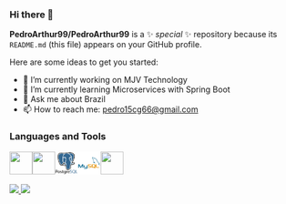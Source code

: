 ### Hi there 👋

**PedroArthur99/PedroArthur99** is a ✨ _special_ ✨ repository because its `README.md` (this file) appears on your GitHub profile.

Here are some ideas to get you started:

- 🔭 I’m currently working on MJV Technology
- 🌱 I’m currently learning Microservices with Spring Boot
- 💬 Ask me about Brazil
- 📫 How to reach me: pedro15cg66@gmail.com

### Languages and Tools
<img src="https://cdn.jsdelivr.net/gh/devicons/devicon/icons/java/java-original.svg" width="40" height="40"/><img src="https://www.vectorlogo.zone/logos/springio/springio-icon.svg" width="40" height="40"/><img src="https://raw.githubusercontent.com/devicons/devicon/master/icons/postgresql/postgresql-original-wordmark.svg" width="40" height="40"/><img src="https://raw.githubusercontent.com/devicons/devicon/master/icons/mysql/mysql-original-wordmark.svg" width="40" height="40"/><img src="https://angular.io/assets/images/logos/angular/angular.svg" width="40" height="40"/>

<div>
<a href="https://github.com/PedroArthur99">
<img height="180em" src="https://github-readme-stats.vercel.app/api/top-langs/?username=PedroArthur99&layout=compact&langs_count=7&theme=dracula"/>
<img height="180em" src="https://github-readme-stats.vercel.app/api?username=PedroArthur99&show_icons=true&theme=dracula&include_all_commits=true&count_private=true"/>
</div>
